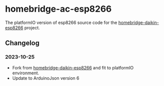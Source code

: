 # homebridge-ac-esp8266

The platformIO version of esp8266 source code for the [homebridge-daikin-esp8266](https://github.com/oznu/homebridge-daikin-esp8266) project.

## Changelog

### 2023-10-25

* Fork from [homebridge-daikin-esp8266](https://github.com/oznu/homebridge-daikin-esp8266) and fit to platformIO environment.
* Update to ArduinoJson version 6
